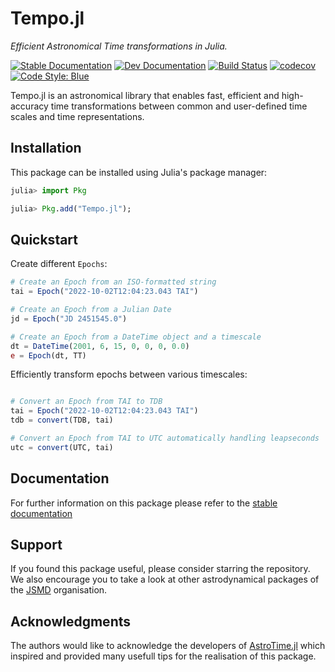# Tempo.jl

_Efficient Astronomical Time transformations in Julia._

[![Stable Documentation](https://img.shields.io/badge/docs-stable-blue.svg)](https://juliaspacemissiondesign.github.io/Tempo.jl/stable/) 
[![Dev Documentation](https://img.shields.io/badge/docs-dev-blue.svg)](https://juliaspacemissiondesign.github.io/Tempo.jl/dev/) 
[![Build Status](https://github.com/JuliaSpaceMissionDesign/Tempo.jl/actions/workflows/ci.yml/badge.svg?branch=main)](https://github.com/JuliaSpaceMissionDesign/Tempo.jl/actions/workflows/ci.yml)
[![codecov](https://codecov.io/gh/JuliaSpaceMissionDesign/Tempo.jl/branch/main/graph/badge.svg?token=3SJCV229XX)](https://codecov.io/gh/JuliaSpaceMissionDesign/Tempo.jl)
[![Code Style: Blue](https://img.shields.io/badge/code%20style-blue-4495d1.svg)](https://github.com/invenia/BlueStyle)

Tempo.jl is an astronomical library that enables fast, efficient and high-accuracy 
time transformations between common and user-defined time scales and time representations.

## Installation
This package can be installed using Julia's package manager:
```julia
julia> import Pkg

julia> Pkg.add("Tempo.jl");
```
## Quickstart
Create different `Epochs`: 
```julia
# Create an Epoch from an ISO-formatted string
tai = Epoch("2022-10-02T12:04:23.043 TAI")

# Create an Epoch from a Julian Date
jd = Epoch("JD 2451545.0")

# Create an Epoch from a DateTime object and a timescale
dt = DateTime(2001, 6, 15, 0, 0, 0, 0.0)
e = Epoch(dt, TT)
```

Efficiently transform epochs between various timescales:
```julia 

# Convert an Epoch from TAI to TDB 
tai = Epoch("2022-10-02T12:04:23.043 TAI")
tdb = convert(TDB, tai)

# Convert an Epoch from TAI to UTC automatically handling leapseconds 
utc = convert(UTC, tai)
```

## Documentation 
For further information on this package please refer to the [stable documentation](https://juliaspacemissiondesign.github.io/Tempo.jl/stable/)
## Support 
If you found this package useful, please consider starring the repository. We also encourage 
you to take a look at other astrodynamical packages of the [JSMD](https://github.com/JuliaSpaceMissionDesign/) organisation.

## Acknowledgments 
The authors would like to acknowledge the developers of [AstroTime.jl](https://github.com/JuliaAstro/AstroTime.jl) which inspired and provided many usefull tips for the realisation of this package.
